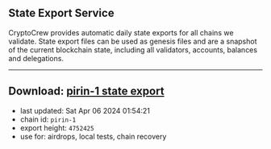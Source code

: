 ## State Export Service
CryptoCrew provides automatic daily state exports for all chains we validate. State export files can be used as genesis files and are a snapshot of the current blockchain state, including all validators, accounts, balances and delegations.

---
**Download: [pirin-1 state export](https://dl-eu2.ccvalidators.com/SERVICE/nolus/pirin-1_export_4752425.json)**
---

- last updated: Sat Apr 06 2024 01:54:21
- chain id: `pirin-1`
- export height: `4752425`
- use for: airdrops, local tests, chain recovery
